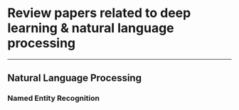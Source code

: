 # Review papers related to deep learning & natural language processing



---

## Natural Language Processing
### Named Entity Recognition

